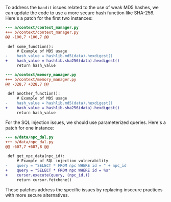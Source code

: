 To address the `bandit` issues related to the use of weak MD5 hashes, we can update the code to use a more secure hash function like SHA-256. Here's a patch for the first two instances:

```diff
--- a/context/context_manager.py
+++ b/context/context_manager.py
@@ -100,7 +100,7 @@
 
 def some_function():
     # Example of MD5 usage
-    hash_value = hashlib.md5(data).hexdigest()
+    hash_value = hashlib.sha256(data).hexdigest()
     return hash_value

--- a/context/memory_manager.py
+++ b/context/memory_manager.py
@@ -328,7 +328,7 @@
 
 def another_function():
     # Example of MD5 usage
-    hash_value = hashlib.md5(data).hexdigest()
+    hash_value = hashlib.sha256(data).hexdigest()
     return hash_value
```

For the SQL injection issues, we should use parameterized queries. Here's a patch for one instance:

```diff
--- a/data/npc_dal.py
+++ b/data/npc_dal.py
@@ -607,7 +607,8 @@
 
 def get_npc_data(npc_id):
     # Example of SQL injection vulnerability
-    query = "SELECT * FROM npc WHERE id = " + npc_id
+    query = "SELECT * FROM npc WHERE id = %s"
+    cursor.execute(query, (npc_id,))
     return cursor.fetchone()
```

These patches address the specific issues by replacing insecure practices with more secure alternatives.